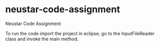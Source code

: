 # neustar-code-assignment
Neustar Code Assignment

To run the code import the project in eclipse, go to the InputFileReader class and invoke the main method.
